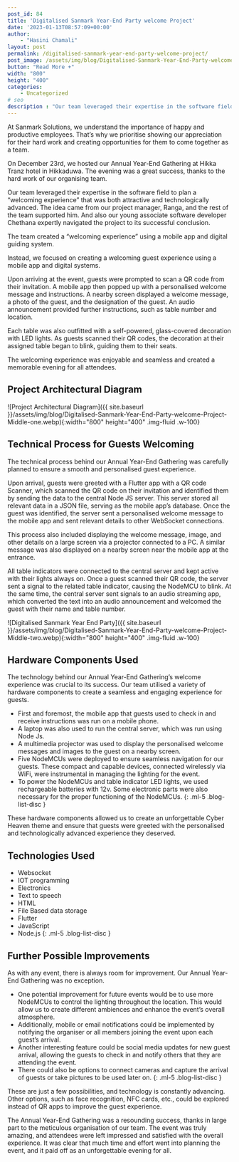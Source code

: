 ```yaml
---
post_id: 84
title: 'Digitalised Sanmark Year-End Party welcome Project'
date: '2023-01-13T08:57:09+00:00'
author:
    - "Hasini Chamali"
layout: post
permalink: /digitalised-sanmark-year-end-party-welcome-project/
post_image: /assets/img/blog/Digitalised-Sanmark-Year-End-Party-welcome-Project-Blog.webp
button: "Read More +"
width: "800"
height: "400"
categories:
    - Uncategorized
# seo
description : "Our team leveraged their expertise in the software field to plan an event that was both attractive and technologically advanced."
---
```


At Sanmark Solutions, we understand the importance of happy and productive employees. That’s why we prioritise showing our appreciation for their hard work and creating opportunities for them to come together as a team.

On December 23rd, we hosted our Annual Year-End Gathering at Hikka Tranz hotel in Hikkaduwa. The evening was a great success, thanks to the hard work of our organising team.

Our team leveraged their expertise in the software field to plan a “welcoming experience” that was both attractive and technologically advanced. The idea came from our project manager, Ranga, and the rest of the team supported him. And also our young associate software developer Chethana expertly navigated the project to its successful conclusion.

The team created a “welcoming experience” using a mobile app and digital guiding system.

Instead, we focused on creating a welcoming guest experience using a mobile app and digital systems.

Upon arriving at the event, guests were prompted to scan a QR code from their invitation. A mobile app then popped up with a personalised welcome message and instructions. A nearby screen displayed a welcome message, a photo of the guest, and the designation of the guest. An audio announcement provided further instructions, such as table number and location.

Each table was also outfitted with a self-powered, glass-covered decoration with LED lights. As guests scanned their QR codes, the decoration at their assigned table began to blink, guiding them to their seats.

The welcoming experience was enjoyable and seamless and created a memorable evening for all attendees.

## Project Architectural Diagram

![Project Architectural Diagram]({{ site.baseurl }}/assets/img/blog/Digitalised-Sanmark-Year-End-Party-welcome-Project-Middle-one.webp){:width="800" height="400" .img-fluid .w-100}

## Technical Process for Guests Welcoming

The technical process behind our Annual Year-End Gathering was carefully planned to ensure a smooth and personalised guest experience.

Upon arrival, guests were greeted with a Flutter app with a QR code Scanner, which scanned the QR code on their invitation and identified them by sending the data to the central Node JS server. This server stored all relevant data in a JSON file, serving as the mobile app’s database. Once the guest was identified, the server sent a personalised welcome message to the mobile app and sent relevant details to other WebSocket connections.

This process also included displaying the welcome message, image, and other details on a large screen via a projector connected to a PC. A similar message was also displayed on a nearby screen near the mobile app at the entrance.

All table indicators were connected to the central server and kept active with their lights always on. Once a guest scanned their QR code, the server sent a signal to the related table indicator, causing the NodeMCU to blink. At the same time, the central server sent signals to an audio streaming app, which converted the text into an audio announcement and welcomed the guest with their name and table number.

![Digitalised Sanmark Year End Party]({{ site.baseurl }}/assets/img/blog/Digitalised-Sanmark-Year-End-Party-welcome-Project-Middle-two.webp){:width="800" height="400" .img-fluid .w-100}

## Hardware Components Used

The technology behind our Annual Year-End Gathering’s welcome experience was crucial to its success. Our team utilised a variety of hardware components to create a seamless and engaging experience for guests.

- First and foremost, the mobile app that guests used to check in and receive instructions was run on a mobile phone.
- A laptop was also used to run the central server, which was run using Node Js.
- A multimedia projector was used to display the personalised welcome messages and images to the guest on a nearby screen.
- Five NodeMCUs were deployed to ensure seamless navigation for our guests. These compact and capable devices, connected wirelessly via WiFi, were instrumental in managing the lighting for the event.
- To power the NodeMCUs and table indicator LED lights, we used rechargeable batteries with 12v. Some electronic parts were also necessary for the proper functioning of the NodeMCUs.
{: .ml-5 .blog-list-disc }
  

These hardware components allowed us to create an unforgettable Cyber Heaven theme and ensure that guests were greeted with the personalised and technologically advanced experience they deserved.

## Technologies Used

- Websocket
- IOT programming
- Electronics
- Text to speech
- HTML
- File Based data storage
- Flutter
- JavaScript
- Node.js
{: .ml-5 .blog-list-disc }

## Further Possible Improvements

As with any event, there is always room for improvement. Our Annual Year-End Gathering was no exception.

- One potential improvement for future events would be to use more NodeMCUs to control the lighting throughout the location. This would allow us to create different ambiences and enhance the event’s overall atmosphere.
- Additionally, mobile or email notifications could be implemented by notifying the organiser or all members joining the event upon each guest’s arrival.
- Another interesting feature could be social media updates for new guest arrival, allowing the guests to check in and notify others that they are attending the event.
- There could also be options to connect cameras and capture the arrival of guests or take pictures to be used later on.
{: .ml-5 .blog-list-disc }

These are just a few possibilities, and technology is constantly advancing. Other options, such as face recognition, NFC cards, etc., could be explored instead of QR apps to improve the guest experience.

The Annual Year-End Gathering was a resounding success, thanks in large part to the meticulous organisation of our team. The event was truly amazing, and attendees were left impressed and satisfied with the overall experience. It was clear that much time and effort went into planning the event, and it paid off as an unforgettable evening for all.